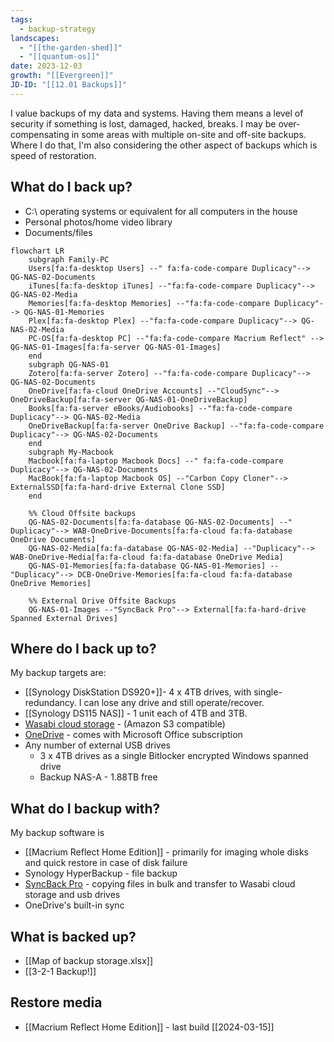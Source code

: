 ```yaml
---
tags:
  - backup-strategy
landscapes:
  - "[[the-garden-shed]]"
  - "[[quantum-os]]"
date: 2023-12-03
growth: "[[Evergreen]]"
JD-ID: "[[12.01 Backups]]"
---
```


I value backups of my data and systems. Having them means a level of security if something is lost, damaged, hacked, breaks. I may be over-compensating in some areas with multiple on-site and off-site backups. Where I do that, I'm also considering the other aspect of backups which is speed of restoration.
 
## What do I back up?
- C:\ operating systems or equivalent for all computers in the house
- Personal photos/home video library
- Documents/files

```mermaid
flowchart LR
    subgraph Family-PC
    Users[fa:fa-desktop Users] --" fa:fa-code-compare Duplicacy"--> QG-NAS-02-Documents
    iTunes[fa:fa-desktop iTunes] --"fa:fa-code-compare Duplicacy"--> QG-NAS-02-Media
    Memories[fa:fa-desktop Memories] --"fa:fa-code-compare Duplicacy"--> QG-NAS-01-Memories
    Plex[fa:fa-desktop Plex] --"fa:fa-code-compare Duplicacy"--> QG-NAS-02-Media
    PC-OS[fa:fa-desktop PC] --"fa:fa-code-compare Macrium Reflect" --> QG-NAS-01-Images[fa:fa-server QG-NAS-01-Images]
    end
    subgraph QG-NAS-01
    Zotero[fa:fa-server Zotero] --"fa:fa-code-compare Duplicacy"--> QG-NAS-02-Documents
    OneDrive[fa:fa-cloud OneDrive Accounts] --"CloudSync"--> OneDriveBackup[fa:fa-server QG-NAS-01-OneDriveBackup]
    Books[fa:fa-server eBooks/Audiobooks] --"fa:fa-code-compare Duplicacy"--> QG-NAS-02-Media
    OneDriveBackup[fa:fa-server OneDrive Backup] --"fa:fa-code-compare Duplicacy"--> QG-NAS-02-Documents
    end
    subgraph My-Macbook
    Macbook[fa:fa-laptop Macbook Docs] --" fa:fa-code-compare Duplicacy"--> QG-NAS-02-Documents
    MacBook[fa:fa-laptop Macbook OS] --"Carbon Copy Cloner"--> ExternalSSD[fa:fa-hard-drive External Clone SSD]
    end

    %% Cloud Offsite backups
    QG-NAS-02-Documents[fa:fa-database QG-NAS-02-Documents] --" Duplicacy"--> WAB-OneDrive-Documents[fa:fa-cloud fa:fa-database OneDrive Documents]
    QG-NAS-02-Media[fa:fa-database QG-NAS-02-Media] --"Duplicacy"--> WAB-OneDrive-Media[fa:fa-cloud fa:fa-database OneDrive Media]
    QG-NAS-01-Memories[fa:fa-database QG-NAS-01-Memories] --"Duplicacy"--> DCB-OneDrive-Memories[fa:fa-cloud fa:fa-database OneDrive Memories]

    %% External Drive Offsite Backups
    QG-NAS-01-Images --"SyncBack Pro"--> External[fa:fa-hard-drive Spanned External Drives]
```
## Where do I back up to?
My backup targets are:
- [[Synology DiskStation DS920+]]- 4 x 4TB drives, with single-redundancy. I can lose any drive and still operate/recover. 
- [[Synology DS115 NAS]] - 1 unit each of 4TB and 3TB.
- [Wasabi cloud storage](https://wasabi.com/) - (Amazon S3 compatible)
- [OneDrive](https://www.microsoft.com/en-au/microsoft-365/onedrive/online-cloud-storage) - comes with Microsoft Office subscription
- Any number of external USB drives 
	- 3 x 4TB drives as a single Bitlocker encrypted Windows spanned drive
	- Backup NAS-A - 1.88TB free

## What do I backup with?
My backup software is
- [[Macrium Reflect Home Edition]] - primarily for imaging whole disks and quick restore in case of disk failure
- Synology HyperBackup - file backup
- [SyncBack Pro](https://www.2brightsparks.com/syncback/sbpro.html) - copying files in bulk and transfer to Wasabi cloud storage and usb drives
- OneDrive's built-in sync

## What is backed up?
- [[Map of backup storage.xlsx]]
- [[3-2-1 Backup!]]

## Restore media
- [[Macrium Reflect Home Edition]] - last build [[2024-03-15]]